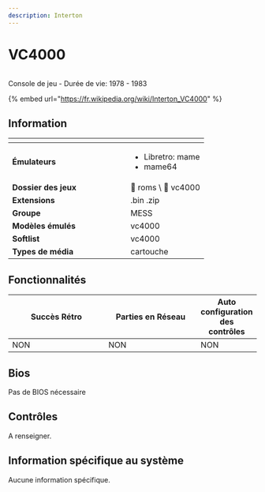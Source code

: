```yaml
---
description: Interton
---
```


# VC4000

<div align="left">

<figure><picture><source srcset="https://raw.githubusercontent.com/fabricecaruso/es-theme-carbon/5e8d8070cabfa15865e3d2a2b873bb55ec1e1768/art/logos/vc4000-w.svg" media="(prefers-color-scheme: dark)"><img src="https://raw.githubusercontent.com/fabricecaruso/es-theme-carbon/5e8d8070cabfa15865e3d2a2b873bb55ec1e1768/art/logos/vc4000.svg" alt=""></picture><figcaption></figcaption></figure>

</div>

Console de jeu - Durée de vie: 1978 - 1983

{% embed url="https://fr.wikipedia.org/wiki/Interton_VC4000" %}

## Information

<table data-header-hidden><thead><tr><th width="224"></th><th></th></tr></thead><tbody><tr><td><strong>Émulateurs</strong></td><td><ul><li>Libretro: mame</li><li>mame64</li></ul></td></tr><tr><td><strong>Dossier des jeux</strong></td><td><span data-gb-custom-inline data-tag="emoji" data-code="1f4c2">📂</span> roms \ <span data-gb-custom-inline data-tag="emoji" data-code="1f4c2">📂</span> vc4000</td></tr><tr><td><strong>Extensions</strong></td><td>.bin .zip</td></tr><tr><td><strong>Groupe</strong></td><td>MESS</td></tr><tr><td><strong>Modèles émulés</strong></td><td>vc4000</td></tr><tr><td><strong>Softlist</strong></td><td>vc4000</td></tr><tr><td><strong>Types de média</strong></td><td>cartouche</td></tr></tbody></table>

## Fonctionnalités

<table><thead><tr><th width="256">Succès Rétro</th><th width="243">Parties en Réseau</th><th>Auto configuration des contrôles</th></tr></thead><tbody><tr><td>NON</td><td>NON</td><td>NON</td></tr></tbody></table>

## Bios

Pas de BIOS nécessaire

## Contrôles

A renseigner.

## Information spécifique au système

Aucune information spécifique.
